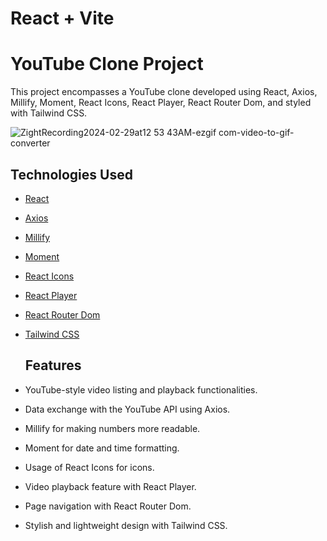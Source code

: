 # React + Vite

# YouTube Clone Project

This project encompasses a YouTube clone developed using React, Axios, Millify, Moment, React Icons, React Player, React Router Dom, and styled with Tailwind CSS.

![ZightRecording2024-02-29at12 53 43AM-ezgif com-video-to-gif-converter](https://github.com/MeltemPinar/YouTube-Clone-Project/assets/147662901/aa72a460-c805-4221-acc3-0f5b088e40d3)


## Technologies Used

- [React](https://reactjs.org/)
- [Axios](https://axios-http.com/)
- [Millify](https://www.npmjs.com/package/millify)
- [Moment](https://momentjs.com/)
- [React Icons](https://react-icons.github.io/react-icons/)
- [React Player](https://www.npmjs.com/package/react-player)
- [React Router Dom](https://reactrouter.com/)
- [Tailwind CSS](https://tailwindcss.com/)

  ## Features

- YouTube-style video listing and playback functionalities.
- Data exchange with the YouTube API using Axios.
- Millify for making numbers more readable.
- Moment for date and time formatting.
- Usage of React Icons for icons.
- Video playback feature with React Player.
- Page navigation with React Router Dom.
- Stylish and lightweight design with Tailwind CSS.
